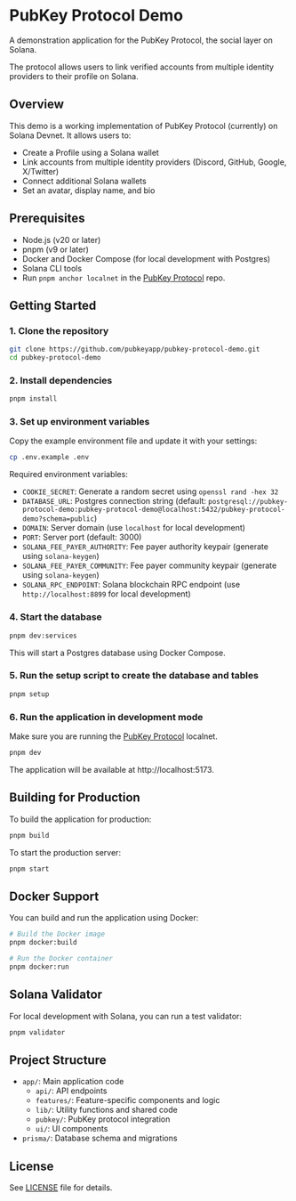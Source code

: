# PubKey Protocol Demo

A demonstration application for the PubKey Protocol, the social layer on Solana.

The protocol allows users to link verified accounts from multiple identity providers to their profile on Solana.

## Overview

This demo is a working implementation of PubKey Protocol (currently) on Solana Devnet. It allows users to:

- Create a Profile using a Solana wallet
- Link accounts from multiple identity providers (Discord, GitHub, Google, X/Twitter)
- Connect additional Solana wallets
- Set an avatar, display name, and bio

## Prerequisites

- Node.js (v20 or later)
- pnpm (v9 or later)
- Docker and Docker Compose (for local development with Postgres)
- Solana CLI tools
- Run `pnpm anchor localnet` in the [PubKey Protocol](https://github.com/pubkeyapp/pubkey-protocol) repo.

## Getting Started

### 1. Clone the repository

```bash
git clone https://github.com/pubkeyapp/pubkey-protocol-demo.git
cd pubkey-protocol-demo
```

### 2. Install dependencies

```bash
pnpm install
```

### 3. Set up environment variables

Copy the example environment file and update it with your settings:

```bash
cp .env.example .env
```

Required environment variables:

- `COOKIE_SECRET`: Generate a random secret using `openssl rand -hex 32`
- `DATABASE_URL`: Postgres connection string (default:
  `postgresql://pubkey-protocol-demo:pubkey-protocol-demo@localhost:5432/pubkey-protocol-demo?schema=public`)
- `DOMAIN`: Server domain (use `localhost` for local development)
- `PORT`: Server port (default: 3000)
- `SOLANA_FEE_PAYER_AUTHORITY`: Fee payer authority keypair (generate using `solana-keygen`)
- `SOLANA_FEE_PAYER_COMMUNITY`: Fee payer community keypair (generate using `solana-keygen`)
- `SOLANA_RPC_ENDPOINT`: Solana blockchain RPC endpoint (use `http://localhost:8899` for local development)

### 4. Start the database

```bash
pnpm dev:services
```

This will start a Postgres database using Docker Compose.

### 5. Run the setup script to create the database and tables

```bash
pnpm setup
```

### 6. Run the application in development mode

Make sure you are running the [PubKey Protocol](https://github.com/pubkeyapp/pubkey-protocol) localnet.

```bash
pnpm dev
```

The application will be available at http://localhost:5173.

## Building for Production

To build the application for production:

```bash
pnpm build
```

To start the production server:

```bash
pnpm start
```

## Docker Support

You can build and run the application using Docker:

```bash
# Build the Docker image
pnpm docker:build

# Run the Docker container
pnpm docker:run
```

## Solana Validator

For local development with Solana, you can run a test validator:

```bash
pnpm validator
```

## Project Structure

- `app/`: Main application code
  - `api/`: API endpoints
  - `features/`: Feature-specific components and logic
  - `lib/`: Utility functions and shared code
  - `pubkey/`: PubKey protocol integration
  - `ui/`: UI components
- `prisma/`: Database schema and migrations

## License

See [LICENSE](LICENSE) file for details.

